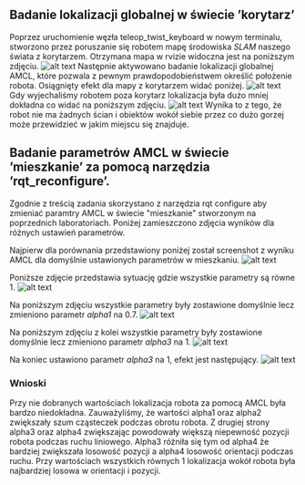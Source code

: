 ## Badanie lokalizacji globalnej w świecie ’korytarz’
Poprzez uruchomienie węzła teleop_twist_keyboard w nowym terminalu, stworzono przez poruszanie się robotem mapę środowiska *SLAM* naszego świata z korytarzem. Otrzymana mapa w rvizie widoczna jest na poniższym zdjęciu.
![alt text](lab6_photos/korytarz_slam.png)
Następnie aktywowano badanie lokalizacji globalnej AMCL, które pozwala z pewnym prawdopodobieństwem określić położenie robota. Osiągnięty efekt dla mapy z korytarzem widać poniżej.
![alt text](lab6_photos/korytarz_amcl.png)
Gdy wyjechaliśmy robotem poza korytarz lokalizacja była dużo mniej dokładna co widać na poniższym zdjęciu.
![alt text](lab6_photos/korytarz_amcl_2.png)
Wynika to z tego, że robot nie ma żadnych ścian i obiektów wokół siebie przez co dużo gorzej może przewidzieć w jakim miejscu się znajduje.

## Badanie parametrów AMCL w świecie ’mieszkanie’ za pomocą narzędzia ’rqt_reconfigure’.
Zgodnie z treścią zadania skorzystano z narzędzia rqt configure aby zmieniać paramtry AMCL w świecie "mieszkanie" stworzonym na poprzednich laboratoriach. Poniżej zamieszczono zdjęcia wyników dla różnych ustawień parametrów.

Najpierw dla porównania przedstawiony poniżej został screenshot z wyniku AMCL dla domyślnie ustawionych parametrów w mieszkaniu.
![alt text](lab6_photos/mieszkanie_amcl.png)

Poniższe zdjęcie przedstawia sytuację gdzie wszystkie parametry są równe 1.
![alt text](lab6_photos/mieszkanie_amcl_wszystko_jest_1.png)

Na poniższym zdjęciu wszystkie parametry były zostawione domyślnie lecz zmieniono parametr *alpha1* na 0.7.
![alt text](lab6_photos/mieszkanie_amcl_alpha1_0.7.png)

Na poniższym zdjęciu z kolei wszystkie parametry były zostawione domyślnie lecz zmieniono parametr *alpha3* na 1.
![alt text](lab6_photos/mieszkanie_amcl_alpha3_1.png)

Na koniec ustawiono parametr *alpha3* na 1, efekt jest następujący.
![alt text](lab6_photos/mieszkanie_amcl_alpha4_1.png)

### Wnioski
Przy nie dobranych wartościach lokalizacja robota za pomocą AMCL była bardzo niedokładna. Zauważyliśmy, że wartości alpha1 oraz alpha2 zwiększały szum cząsteczek podczas obrotu robota. Z drugiej strony alpha3 oraz alpha4 zwiększając powodowały większą niepewność pozycji robota podczas ruchu liniowego. Alpha3 różniła się tym od alpha4 że bardziej zwiększała losowość pozycji a alpha4 losowość orientacji podczas ruchu. Przy wartościach wszystkich równych 1 lokalizacja wokół robota była najbardziej losowa w orientacji i pozycji.